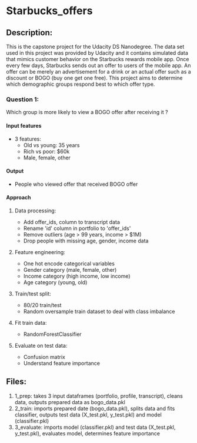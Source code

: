 # Starbucks_offers

## Description:
This is the capstone project for the Udacity DS Nanodegree. The data set used in this project was provided by Udacity and it contains simulated data that mimics customer behavior on the Starbucks rewards mobile app. Once every few days, Starbucks sends out an offer to users of the mobile app. An offer can be merely an advertisement for a drink or an actual offer such as a discount or BOGO (buy one get one free). This project aims to determine which demographic groups respond best to which offer type. 

### Question 1:
Which group is more likely to view a BOGO offer after receiving it ?

#### Input features
- 3 features:
    - Old vs young: 35 years
    - Rich vs poor: $60k
    - Male, female, other

#### Output
- People who viewed offer that received BOGO offer

#### Approach
1. Data processing:
    - Add offer_ids, column to transcript data
    - Rename 'id' column in portfolio to 'offer_ids'
    - Remove outliers (age > 99 years, income > $1M) 
    - Drop people with missing age, gender, income data
    
2. Feature engineering:
    - One hot encode categorical variables
    - Gender category (male, female, other)
    - Income category (high income, low income)
    - Age category (young, old)
    
    
3. Train/test split:
    - 80/20 train/test
    - Random oversample train dataset to deal with class imbalance
    
4. Fit train data:
    - RandomForestClassifier
    
5. Evaluate on test data:
    - Confusion matrix
    - Understand feature importance

## Files: 
1. 1_prep: takes 3 input dataframes (portfolio, profile, transcript), cleans data, outputs prepared data as bogo_data.pkl
2. 2_train: imports prepared date (bogo_data.pkl), splits data and fits classifier, outputs test data (X_test.pkl, y_test.pkl) and model (classifier.pkl)
3. 3_evaluate: imports model (classifier.pkl) and test data (X_test.pkl, y_test.pkl), evaluates model, determines feature importance 
